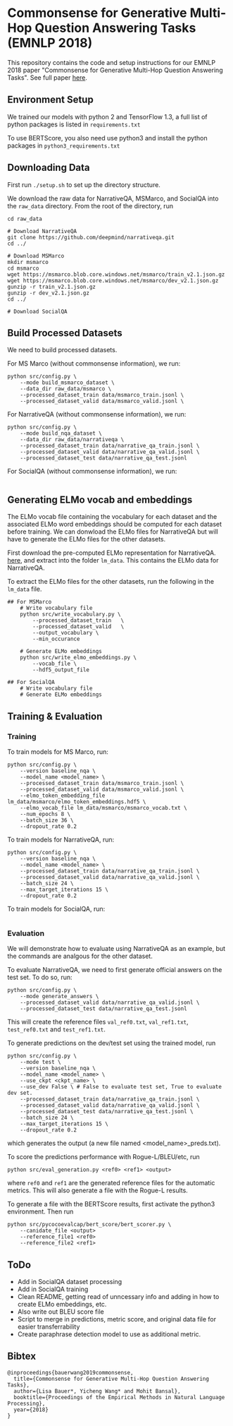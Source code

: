 # Commonsense for Generative Multi-Hop Question Answering Tasks (EMNLP 2018)

This repository contains the code and setup instructions for our EMNLP 2018 paper
"Commonsense for Generative Multi-Hop Question Answering Tasks". See full paper
[here](https://arxiv.org/abs/1809.06309).

## Environment Setup

We trained our models with python 2 and TensorFlow 1.3, a full list of python
packages is listed in `requirements.txt`

To use BERTScore, you also need use python3 and install the python packages in 
`python3_requirements.txt`

## Downloading Data
First run `./setup.sh` to set up the directory structure. 

We download the raw data for NarrativeQA, MSMarco, and SocialQA into the `raw_data` directory. From the root of the directory, run
```
cd raw_data

# Download NarrativeQA
git clone https://github.com/deepmind/narrativeqa.git
cd ../

# Download MSMarco
mkdir msmarco
cd msmarco
wget https://msmarco.blob.core.windows.net/msmarco/train_v2.1.json.gz
wget https://msmarco.blob.core.windows.net/msmarco/dev_v2.1.json.gz
gunzip -r train_v2.1.json.gz
gunzip -r dev_v2.1.json.gz
cd ../

# Download SocialQA
```

## Build Processed Datasets

We need to build processed datasets. 

For MS Marco (without commonsense information), we run:
```
python src/config.py \
    --mode build_msmarco_dataset \
    --data_dir raw_data/msmarco \
    --processed_dataset_train data/msmarco_train.jsonl \
    --processed_dataset_valid data/msmarco_valid.jsonl \
```

For NarrativeQA (without commonsense information), we run:
```
python src/config.py \
    --mode build_nqa_dataset \
    --data_dir raw_data/narrativeqa \
    --processed_dataset_train data/narrative_qa_train.jsonl \
    --processed_dataset_valid data/narrative_qa_valid.jsonl \
    --processed_dataset_test data/narrative_qa_test.jsonl
```

For SocialQA (without commonsense information), we run:
```
```

## Generating ELMo vocab and embeddings 
The ELMo vocab file containing the vocabulary for each dataset and the associated ELMo word embeddings should be computed for each dataset before training. We can donwload the ELMo files for NarrativeQA but will have to generate the ELMo files for the other datasets.

First download the pre-computed ELMo representation for NarrativeQA.  [here](https://drive.google.com/file/d/1pwzyEa0ogrXAMDmkFWOwH_eCSk8bP7ud/view), and extract into the folder `lm_data`. This contains the ELMo data for NarrativeQA. 

To extract the ELMo files for the other datasets, run the following in the `lm_data` file. 
```
## For MSMarco
    # Write vocabulary file
    python src/write_vocabulary.py \
        --processed_dataset_train   \
        --processed_dataset_valid   \
        --output_vocabulary \
        --min_occurance
    
    # Generate ELMo embeddings
    python src/write_elmo_embeddings.py \
        --vocab_file \
        --hdf5_output_file
    
## For SocialQA
    # Write vocabulary file
    # Generate ELMo embeddings
```

## Training & Evaluation

### Training

To train models for MS Marco, run:
```
python src/config.py \
    --version baseline_nqa \
    --model_name <model_name> \
    --processed_dataset_train data/msmarco_train.jsonl \
    --processed_dataset_valid data/msmarco_valid.jsonl \
    --elmo_token_embedding_file lm_data/msmarco/elmo_token_embeddings.hdf5 \
    --elmo_vocab_file lm_data/msmarco/msmarco_vocab.txt \
    --num_epochs 8 \
    --batch_size 36 \
    --dropout_rate 0.2
```

To train models for NarrativeQA, run:
```
python src/config.py \
    --version baseline_nqa \
    --model_name <model_name> \
    --processed_dataset_train data/narrative_qa_train.jsonl \
    --processed_dataset_valid data/narrative_qa_valid.jsonl \
    --batch_size 24 \
    --max_target_iterations 15 \
    --dropout_rate 0.2 
```

To train models for SocialQA, run:
```
```

### Evaluation
We will demonstrate how to evaluate using NarrativeQA as an example, but the commands are analgous for the other dataset.

To evaluate NarrativeQA, we need to first generate official answers on the test
set. To do so, run:
```
python src/config.py \
    --mode generate_answers \
    --processed_dataset_valid data/narrative_qa_valid.jsonl \
    --processed_dataset_test data/narrative_qa_test.jsonl 
```

This will create the reference files `val_ref0.txt`, `val_ref1.txt`,
`test_ref0.txt` and `test_ref1.txt`. 

To generate predictions on the dev/test set using the trained model, run
```
python src/config.py \
    --mode test \
    --version baseline_nqa \
    --model_name <model_name> \
    --use_ckpt <ckpt_name> \
    --use_dev False \ # False to evaluate test set, True to evaluate dev set.
    --processed_dataset_train data/narrative_qa_train.jsonl \
    --processed_dataset_valid data/narrative_qa_valid.jsonl \
    --processed_dataset_test data/narrative_qa_test.jsonl \
    --batch_size 24 \
    --max_target_iterations 15 \
    --dropout_rate 0.2 
```
which generates the output (a new file named <model_name>\_preds.txt). 

To score the predictions performance with Rogue-L/BLEU/etc, run
```
python src/eval_generation.py <ref0> <ref1> <output>
```
where `ref0` and `ref1` are the generated reference files for the automatic
metrics. This will also generate a file with the Rogue-L results. 

To generate a file with the BERTScore results, first activate the python3 environment. Then run
```
python src/pycocoevalcap/bert_score/bert_scorer.py \
    --canidate_file <output>
    --reference_file1 <ref0>
    --reference_file2 <ref1>
```
## ToDo 
* Add in SocialQA dataset processing
* Add in SocialQA training
* Clean README, getting read of unncessary info and adding in how to create ELMo embeddings, etc. 
* Also write out BLEU score file
* Script to merge in predictions, metric score, and original data file for easier transferrability
* Create paraphrase detection model to use as additional metric. 

## Bibtex
```
@inproceedings{bauerwang2019commonsense,
  title={Commonsense for Generative Multi-Hop Question Answering Tasks},
  author={Lisa Bauer*, Yicheng Wang* and Mohit Bansal},
  booktitle={Proceedings of the Empirical Methods in Natural Language Processing},
  year={2018}
}
```
